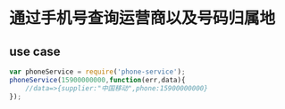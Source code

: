 # 通过手机号查询运营商以及号码归属地
## use case
```js
var phoneService = require('phone-service');
phoneService(15900000000,function(err,data){
	//data=>{supplier:"中国移动",phone:15900000000}
});
```